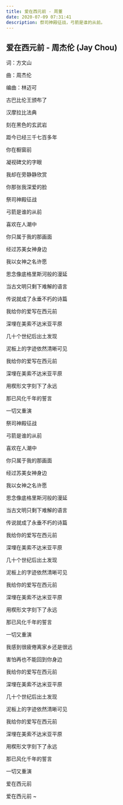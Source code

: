 ```yaml
---
title: 爱在西元前 - 周董
date: 2020-07-09 07:31:41
description: 祭司神殿征战，弓箭是谁的从前。
---
```


## 爱在西元前 - 周杰伦 (Jay Chou)

词：方文山

曲：周杰伦

编曲：林迈可

古巴比伦王颁布了

汉摩拉比法典

刻在黑色的玄武岩

距今已经三千七百多年

你在橱窗前

凝视碑文的字眼

我却在旁静静欣赏

你那张我深爱的脸

祭司神殿征战

弓箭是谁的从前

喜欢在人潮中

你只属于我的那画面

经过苏美女神身边

我以女神之名许愿

思念像底格里斯河般的漫延

当古文明只剩下难解的语言

传说就成了永垂不朽的诗篇

我给你的爱写在西元前

深埋在美索不达米亚平原

几十个世纪后出土发现

泥板上的字迹依然清晰可见

我给你的爱写在西元前

深埋在美索不达米亚平原

用楔形文字刻下了永远

那已风化千年的誓言

一切又重演

祭司神殿征战

弓箭是谁的从前

喜欢在人潮中

你只属于我的那画面

经过苏美女神身边

我以女神之名许愿

思念像底格里斯河般的漫延

当古文明只剩下难解的语言

传说就成了永垂不朽的诗篇

我给你的爱写在西元前

深埋在美索不达米亚平原

几十个世纪后出土发现

泥板上的字迹依然清晰可见

我给你的爱写在西元前

深埋在美索不达米亚平原

用楔形文字刻下了永远

那已风化千年的誓言

一切又重演

我感到很疲倦离家乡还是很远

害怕再也不能回到你身边

我给你的爱写在西元前

深埋在美索不达米亚平原

几十个世纪后出土发现

泥板上的字迹依然清晰可见

我给你的爱写在西元前

深埋在美索不达米亚平原

用楔形文字刻下了永远

那已风化千年的誓言

一切又重演

爱在西元前

爱在西元前 ~


